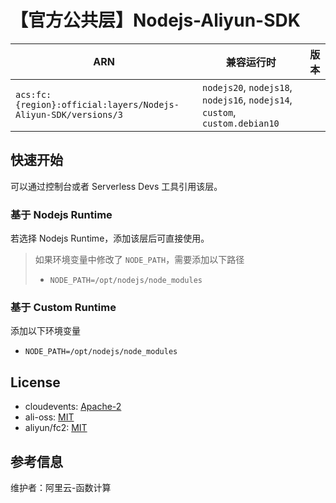 # 【官方公共层】Nodejs-Aliyun-SDK

| ARN                                                              | 兼容运行时                    | 版本                |
|------------------------------------------------------------------|--------------------------|-------------------|
| `acs:fc:{region}:official:layers/Nodejs-Aliyun-SDK/versions/3` | `nodejs20`, `nodejs18`, `nodejs16`, `nodejs14`, `custom`, `custom.debian10` |  |

## 快速开始

可以通过控制台或者 Serverless Devs 工具引用该层。

### 基于 Nodejs Runtime

若选择 Nodejs Runtime，添加该层后可直接使用。

> 如果环境变量中修改了 `NODE_PATH`，需要添加以下路径
>
> - `NODE_PATH=/opt/nodejs/node_modules`

### 基于 Custom Runtime

添加以下环境变量

- `NODE_PATH=/opt/nodejs/node_modules`

## License

- cloudevents: [Apache-2](https://github.com/cloudevents/sdk-javascript/blob/main/LICENSE)
- ali-oss: [MIT](https://github.com/ali-sdk/ali-oss/blob/master/LICENSE)
- aliyun/fc2: [MIT](https://github.com/aliyun/fc-nodejs-sdk/blob/master/LICENSE)

## 参考信息

维护者：阿里云-函数计算
